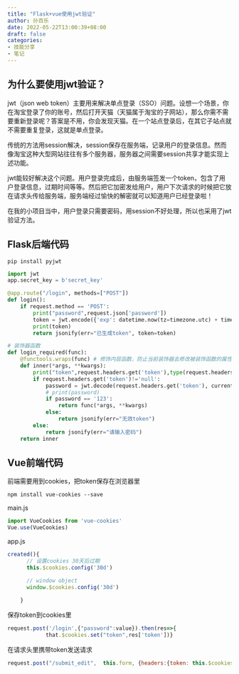```yaml
---
title: "Flask+vue使用jwt验证"
author: 孙百乐
date: 2022-05-22T13:00:39+08:00
draft: false
categories: 
- 技能分享
- 笔记
---
```


## 为什么要使用jwt验证？

jwt（json web token）主要用来解决单点登录（SSO）问题。设想一个场景，你在淘宝登录了你的账号，然后打开天猫（天猫属于淘宝的子网站），那么你需不需要重新登录呢？答案是不用，你会发现天猫。在一个站点登录后，在其它子站点就不需要重复登录，这就是单点登录。

传统的方法用session解决，session保存在服务端，记录用户的登录信息。然而像淘宝这种大型网站往往有多个服务器，服务器之间需要session共享才能实现上述功能。

jwt能较好解决这个问题。用户登录完成后，由服务端签发一个token，包含了用户登录信息，过期时间等等。然后把它加密发给用户，用户下次请求的时候把它放在请求头传给服务端，服务端经过愉快的解密就可以知道用户已经登录啦！

在我的小项目当中，用户登录只需要密码，用session不好处理，所以也采用了jwt验证方法。

## Flask后端代码

```shell
pip install pyjwt
```

```python
import jwt
app.secret_key = b'secret_key'

@app.route("/login", methods=["POST"])
def login():
    if request.method == 'POST':
        print("password",request.json['password'])
        token = jwt.encode({'exp': datetime.now(tz=timezone.utc) + timedelta(seconds=3600), 'password':request.json['password']}, current_app.config['SECRET_KEY'], algorithm="HS256") # 生成token
        print(token)
        return jsonify(err="已生成token", token=token)

# 装饰器函数
def login_required(func):
    @functools.wraps(func) # 修饰内层函数，防止当前装饰器去修改被装饰函数的属性
    def inner(*args, **kwargs):
        print("token",request.headers.get('token'),type(request.headers.get('token')))
        if request.headers.get('token')!='null':
            password = jwt.decode(request.headers.get('token'), current_app.config['SECRET_KEY'], algorithms="HS256")['password']
            # print(password)
            if password == '123':
                return func(*args, **kwargs)
            else:
                return jsonify(err="无效token")
        else:
            return jsonify(err="请输入密码")
    return inner
```

## Vue前端代码

前端需要用到cookies，把token保存在浏览器里

```shell
npm install vue-cookies --save
```

main.js

```js
import VueCookies from 'vue-cookies'
Vue.use(VueCookies)
```

app.js

```js
created(){
      // 设置cookies 30天后过期
      this.$cookies.config('30d')

      // window object
      window.$cookies.config('30d')
      
    }
```

保存token到cookies里

```js
request.post('/login',{"password":value}).then(res=>{
            that.$cookies.set("token",res['token'])}
```

在请求头里携带token发送请求

```js
request.post("/submit_edit",  this.form, {headers:{token: this.$cookies.get('token')}})
```

